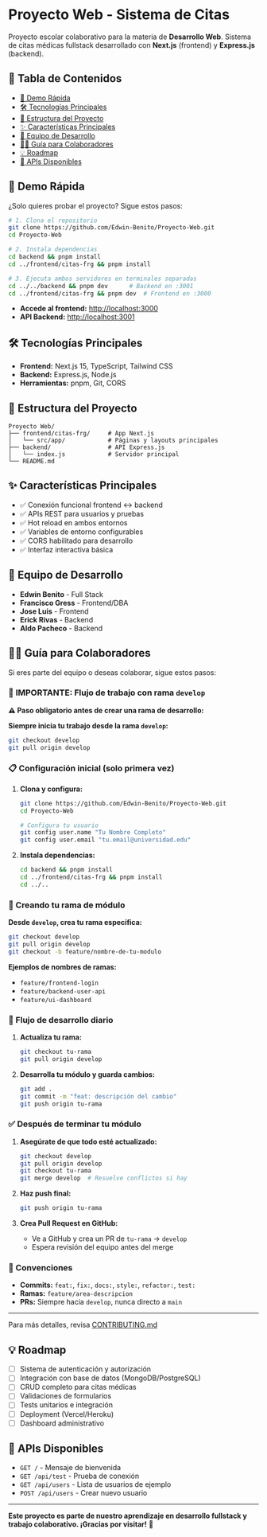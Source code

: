 # Proyecto Web - Sistema de Citas

Proyecto escolar colaborativo para la materia de **Desarrollo Web**. Sistema de citas médicas fullstack desarrollado con **Next.js** (frontend) y **Express.js** (backend).

## 📑 Tabla de Contenidos

- [🚀 Demo Rápida](#-demo-rápida)
- [🛠️ Tecnologías Principales](#️-tecnologías-principales)
- [📁 Estructura del Proyecto](#-estructura-del-proyecto)
- [✨ Características Principales](#-características-principales)
- [👥 Equipo de Desarrollo](#-equipo-de-desarrollo)
- [👨‍💻 Guía para Colaboradores](#-guía-para-colaboradores)
- [💡 Roadmap](#-roadmap)
- [📡 APIs Disponibles](#-apis-disponibles)

## 🚀 Demo Rápida

¿Solo quieres probar el proyecto? Sigue estos pasos:

```bash
# 1. Clona el repositorio
git clone https://github.com/Edwin-Benito/Proyecto-Web.git
cd Proyecto-Web

# 2. Instala dependencias
cd backend && pnpm install
cd ../frontend/citas-frg && pnpm install

# 3. Ejecuta ambos servidores en terminales separadas
cd ../../backend && pnpm dev      # Backend en :3001
cd ../frontend/citas-frg && pnpm dev  # Frontend en :3000
```

- **Accede al frontend:** [http://localhost:3000](http://localhost:3000)
- **API Backend:** [http://localhost:3001](http://localhost:3001)

## 🛠️ Tecnologías Principales

- **Frontend:** Next.js 15, TypeScript, Tailwind CSS
- **Backend:** Express.js, Node.js
- **Herramientas:** pnpm, Git, CORS

## 📁 Estructura del Proyecto

```
Proyecto Web/
├── frontend/citas-frg/     # App Next.js
│   └── src/app/            # Páginas y layouts principales
├── backend/                # API Express.js
│   └── index.js            # Servidor principal
└── README.md
```

## ✨ Características Principales

- ✅ Conexión funcional frontend ↔ backend
- ✅ APIs REST para usuarios y pruebas
- ✅ Hot reload en ambos entornos
- ✅ Variables de entorno configurables
- ✅ CORS habilitado para desarrollo
- ✅ Interfaz interactiva básica

## 👥 Equipo de Desarrollo

- **Edwin Benito** - Full Stack
- **Francisco Gress** - Frontend/DBA
- **Jose Luis** - Frontend
- **Erick Rivas** - Backend
- **Aldo Pacheco** - Backend

## 👨‍💻 Guía para Colaboradores

Si eres parte del equipo o deseas colaborar, sigue estos pasos:

### 🚦 **IMPORTANTE: Flujo de trabajo con rama `develop`**

**⚠️ Paso obligatorio antes de crear una rama de desarrollo:**

**Siempre inicia tu trabajo desde la rama `develop`:**
```bash
git checkout develop
git pull origin develop
```

### 📋 Configuración inicial (solo primera vez)

1. **Clona y configura:**
   ```bash
   git clone https://github.com/Edwin-Benito/Proyecto-Web.git
   cd Proyecto-Web
   
   # Configura tu usuario
   git config user.name "Tu Nombre Completo"
   git config user.email "tu.email@universidad.edu"
   ```

2. **Instala dependencias:**
   ```bash
   cd backend && pnpm install
   cd ../frontend/citas-frg && pnpm install
   cd ../..
   ```

### 🌳 Creando tu rama de módulo

**Desde `develop`, crea tu rama específica:**
```bash
git checkout develop
git pull origin develop
git checkout -b feature/nombre-de-tu-modulo
```

**Ejemplos de nombres de ramas:**
- `feature/frontend-login`
- `feature/backend-user-api`
- `feature/ui-dashboard`

### 🔄 Flujo de desarrollo diario

1. **Actualiza tu rama:**
   ```bash
   git checkout tu-rama
   git pull origin develop
   ```

2. **Desarrolla tu módulo y guarda cambios:**
   ```bash
   git add .
   git commit -m "feat: descripción del cambio"
   git push origin tu-rama
   ```

### ✅ Después de terminar tu módulo

1. **Asegúrate de que todo esté actualizado:**
   ```bash
   git checkout develop
   git pull origin develop
   git checkout tu-rama
   git merge develop  # Resuelve conflictos si hay
   ```

2. **Haz push final:**
   ```bash
   git push origin tu-rama
   ```

3. **Crea Pull Request en GitHub:**
   - Ve a GitHub y crea un PR de `tu-rama` → `develop`
   - Espera revisión del equipo antes del merge

### 📝 Convenciones

- **Commits:** `feat:`, `fix:`, `docs:`, `style:`, `refactor:`, `test:`
- **Ramas:** `feature/area-descripcion`
- **PRs:** Siempre hacia `develop`, nunca directo a `main`

---

Para más detalles, revisa [CONTRIBUTING.md](CONTRIBUTING.md)

## 💡 Roadmap

- [ ] Sistema de autenticación y autorización
- [ ] Integración con base de datos (MongoDB/PostgreSQL)
- [ ] CRUD completo para citas médicas
- [ ] Validaciones de formularios
- [ ] Tests unitarios e integración
- [ ] Deployment (Vercel/Heroku)
- [ ] Dashboard administrativo

## 📡 APIs Disponibles

- `GET /` - Mensaje de bienvenida
- `GET /api/test` - Prueba de conexión
- `GET /api/users` - Lista de usuarios de ejemplo
- `POST /api/users` - Crear nuevo usuario

---

**Este proyecto es parte de nuestro aprendizaje en desarrollo fullstack y trabajo colaborativo. ¡Gracias por visitar!** 🚀